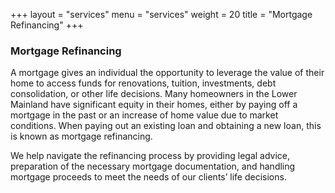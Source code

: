 +++
layout = "services"
menu = "services"
weight = 20
title = "Mortgage Refinancing"
+++

### Mortgage Refinancing

A mortgage gives an individual the opportunity to leverage the value of their home to access funds for
renovations, tuition, investments, debt consolidation, or other life decisions.
Many homeowners in the Lower Mainland have significant equity in their homes, either by paying off a mortgage in the past or an
increase of home value due to market conditions. When paying out an existing loan and obtaining a new
loan, this is known as mortgage refinancing.

We help navigate the refinancing process by providing legal advice, preparation of the necessary
mortgage documentation, and handling mortgage proceeds to meet the needs of our clients’ life decisions.
